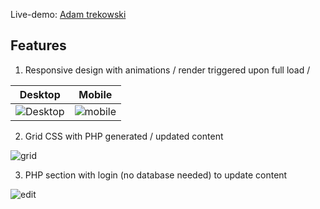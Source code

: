Live-demo: [Adam trekowski](http://www.farmerolaf.com/hero-php)

## Features

1. Responsive design with animations / render triggered upon full load / 

Desktop | Mobile
:-------:|:------:
![Desktop](https://i.postimg.cc/Wz0Pd733/trekowski1.png) | ![mobile](https://i.postimg.cc/JnfL7FRv/trekowski2.png)

2. Grid CSS with PHP generated / updated content

![grid](https://i.postimg.cc/JnD8L8Cj/trekowski3.png)

3. PHP section with login (no database needed) to update content

![edit](https://i.postimg.cc/sDZMcFBQ/trekowski4.png)
